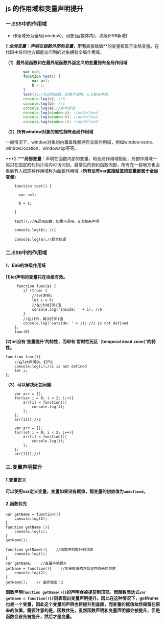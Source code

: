 ## js 的作用域和变量声明提升

### 一.ES5中的作用域

* 作用域分为全局(window)，局部(函数体内)，块级(ES6新增)

***1.*****全局变量**：声明在**函数外部的变量**，所有**直接赋值**的变量都属于全局变量。在代码中任何地方都能访问到的对象拥有全局作用域。

**（1）最外层函数和在最外层函数外面定义的变量拥有全局作用域**

```javascript
        var c=6;
		function test() {
            var a=1;
            b = 1;
        }
        test();//先调用函数，如果不调用，a,b都未声明
		console.log(c); //6
        console.log(b); //1
        console.log(a);//脚本错误
        console.log(window.a); //undefined
		console.log(window.b); //undefined
		console.log(window.c); //undefined
```

**（2）所有window对象的属性拥有全局作用域**

一般情况下，window对象的内置属性都拥有全局作用域，例如window.name、window.location、window.top等等。

***2.*****局部变量**：声明在函数内部的变量，和全局作用域相反，局部作用域一般只在固定的代码片段内可访问到，最常见的例如函数内部，所有在一些地方也会看到有人把这种作用域称为函数作用域（**所有没有var直接赋值的变量都属于全局变量**）

        function test() {
    
          var a=1;
    
          b = 1;
    
        }
    
        test();//先调用函数，如果不调用，a,b都未声明
    
        console.log(b); //1
    
        console.log(a);//脚本错误




### 二.ES6中的作用域

#### 1、ES6的块级作用域

**(1)let声明的变量只在块级有效。**

         function func(a) {
            if (true) {
                //let声明i
                let i = 6;
                //在if内打印i值
                console.log('inside: ' + i); //6
            }
            //在if外，再次打印i值
            console.log('outside: ' + i); //i is not defined
        };
        func(0)
**(2)let没有‘变量提升’的特性，而却有‘暂时性死区（temporal dead zone）’的特性。**

```
function func(){
    //在let声明前，打印i
    console.log(i);//i is not defined
    let i;
};
```
**（3）可以解决闭包问题**

        var arr = [];
        for(var i = 0; i < 2; i++){
            arr[i] = function(){
                console.log(i);
            };
        };
        arr[1]();//2
        
        var arr = [];
        for(let i = 0; i < 2; i++){
            arr[i] = function(){
                console.log(i);
            };
        };
        arr[1]();//1


### 三.变量声明提升

####  1.变量定义

**可以使用var定义变量，变量如果没有赋值，那变量的初始值为`undefined`。**



####  2.函数优先

    var getName = function(){
        console.log(2);
    }
    function getName (){
        console.log(1);
    }
    getName();
    
    function getName(){    //函数声明提升到顶部
        console.log(1);
    }
    var getName;    //变量声明提升
    getName = function(){    //变量赋值依然保留在原来的位置
        console.log(2);
    }
    getName();    // 最终输出：2
**函数声明`function getName(){}`的声明会被提前到顶部。而函数表达式`var getName = function(){}`则表现出变量声明提升。因此在这种情况下，getName也是一个变量，因此这个变量的声明也将提升到底部，而变量的赋值依然保留在原来的位置。需要注意的是，函数优先，虽然函数声明和变量声明都会被提升，但是函数会首先被提升，然后才是变量。**